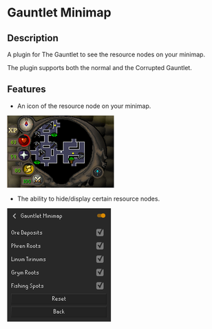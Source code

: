 # Gauntlet Minimap

## Description

A plugin for The Gauntlet to see the resource nodes on your minimap.

The plugin supports both the normal and the Corrupted Gauntlet.

## Features

- An icon of the resource node on your minimap.

![minimap](images/minimap.png)

- The ability to hide/display certain resource nodes.

![settings](images/settings.png)
